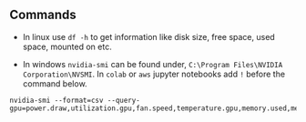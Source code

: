 ## Commands

- In linux use `df -h` to get information like disk size, free space, used space, mounted on etc.

- In windows `nvidia-smi` can be found under, `C:\Program Files\NVIDIA Corporation\NVSMI`. In `colab` or `aws` jupyter notebooks add `!` before the command below. 
```
nvidia-smi --format=csv --query-gpu=power.draw,utilization.gpu,fan.speed,temperature.gpu,memory.used,memory.free
```
